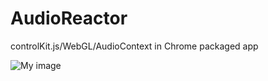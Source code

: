 AudioReactor
============

controlKit.js/WebGL/AudioContext in Chrome packaged app

![My image](http://img600.imageshack.us/img600/2721/6zq4.jpg)
